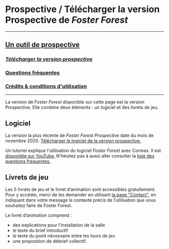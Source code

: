 # Prospective / Télécharger la version Prospective de _Foster Forest_

***
## [Un outil de prospective](https://timotheefouqueray.github.io/fosterforest/prospective/prospective)
### *[Télécharger la version prospective](https://timotheefouqueray.github.io/fosterforest/prospective/telecharger-prospective)*
### [Questions fréquentes](https://timotheefouqueray.github.io/fosterforest/prospective/FAQ)
### [Crédits & conditions d'utilisation](https://timotheefouqueray.github.io/fosterforest/home/credits-utilisation)
***


La version de _Foster Forest_ disponible sur cette page est la version Prospective. Elle combine deux éléments : un logiciel et des livrets de jeu.

## Logiciel 

La version la plus récente de _Foster Forest Prospective_ date du mois de novembre 2020. [Télécharger le logiciel de la version prospective.](https://timotheefouqueray.github.io/fosterforest/prospective/FosterForest_Prospective_11-2020.zip) 

Un tutoriel explique l'utilisation du logiciel _Foster Forest_ avec Cormas. Il est [disponible sur YouTube.](https://youtu.be/qcaCzB8dMss) N'hésitez pas à aussi aller consulter la [liste des questions fréquentes.](https://timotheefouqueray.github.io/fosterforest/prospective/FAQ)
 
## Livrets de jeu

Les 5 livrets de jeu et le livret d’animation sont accessibles gratuitement. Pour y accéder, merci de les demander en utilisant [la page "Contact"](https://timotheefouqueray.github.io/fosterforest/contact), en indiquant dans votre message le contexte précis de l’utilisation que vous souhaitez faire de Foster Forest.

Le livret d’animation comprend :
- des explications pour l’installation de la salle
- le texte du brief introductif
- le texte du point nécessaire entre les tours de jeu
- une proposition de débrief collectif.
